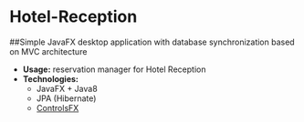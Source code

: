 # Hotel-Reception
##Simple JavaFX desktop application with database synchronization based on MVC architecture

- **Usage:** reservation manager for Hotel Reception 
- **Technologies:** 
    - JavaFX + Java8
    - JPA (Hibernate)
    - [ControlsFX](http://fxexperience.com/controlsfx/)
